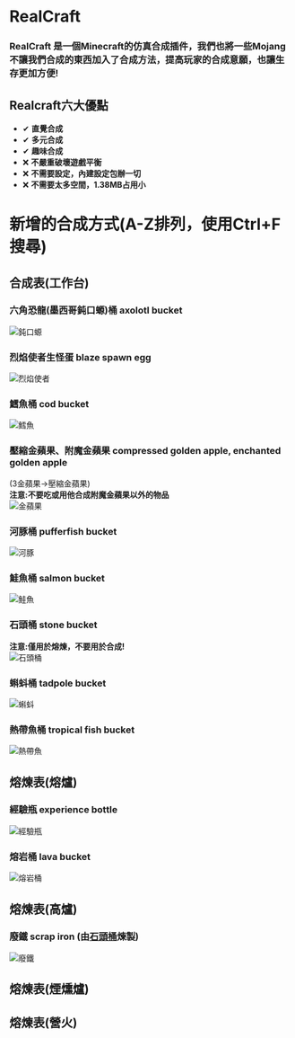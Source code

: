 # RealCraft
### RealCraft 是一個Minecraft的仿真合成插件，我們也將一些Mojang不讓我們合成的東西加入了合成方法，提高玩家的合成意願，也讓生存更加方便!
## Realcraft六大優點
- ✔ **直覺合成**
- ✔ **多元合成**
- ✔ **趣味合成**
- ❌ **不嚴重破壞遊戲平衡**
- ❌ **不需要設定，內建設定包辦一切**
- ❌ **不需要太多空間，1.38MB占用小**

# 新增的合成方式(A-Z排列，使用Ctrl+F搜尋)
## 合成表(工作台)
### 六角恐龍(墨西哥鈍口螈)桶 axolotl bucket
![鈍口螈](https://upload.cc/i1/2023/04/03/Vic8x6.png)  
### 烈焰使者生怪蛋 blaze spawn egg
![烈焰使者](https://upload.cc/i1/2023/04/03/UD50Z2.png)  
### 鱈魚桶 cod bucket
![鱈魚](https://upload.cc/i1/2023/04/03/iBMqn0.png)  
### 壓縮金蘋果、附魔金蘋果 compressed golden apple, enchanted golden apple
(3金蘋果->壓縮金蘋果)  
**注意:不要吃或用他合成附魔金蘋果以外的物品**  
![金蘋果](https://upload.cc/i1/2023/04/03/Yydt4T.png)  
### 河豚桶 pufferfish bucket
![河豚](https://upload.cc/i1/2023/04/03/o5FUIj.png)
### 鮭魚桶 salmon bucket
![鮭魚](https://upload.cc/i1/2023/04/03/YP2sgj.png)
### 石頭桶 stone bucket
**注意:僅用於熔煉，不要用於合成!**  
![石頭桶](https://upload.cc/i1/2023/04/03/u78pH9.png)  
### 蝌蚪桶 tadpole bucket
![蝌蚪](https://upload.cc/i1/2023/04/03/4T6Zbo.png)
### 熱帶魚桶 tropical fish bucket
![熱帶魚](https://upload.cc/i1/2023/04/03/7tXUV1.png)

## 熔煉表(熔爐)
### 經驗瓶 experience bottle
![經驗瓶](https://upload.cc/i1/2023/04/03/dOchwS.png)  
### 熔岩桶 lava bucket
![熔岩桶](https://upload.cc/i1/2023/04/03/Zqac3L.png)  

## 熔煉表(高爐)
### 廢鐵 scrap iron (由[石頭桶](https://github.com/KnowScratcher/RealCraft#%E7%9F%B3%E9%A0%AD%E6%A1%B6-stone-bucket)煉製)
![廢鐵](https://upload.cc/i1/2023/04/03/FxfhXe.png)  

## 熔煉表(煙燻爐)

## 熔煉表(營火)
